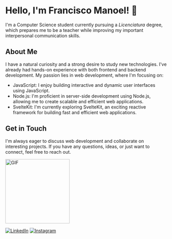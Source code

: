 # Hello, I'm Francisco Manoel! 👋

I'm a Computer Science student currently pursuing a *Licenciatura* degree, which prepares me to be a teacher while improving my important interpersonal communication skills.

## About Me

I have a natural curiosity and a strong desire to study new technologies. I've already had hands-on experience with both frontend and backend development. My passion lies in web development, where I'm focusing on:

- JavaScript: I enjoy building interactive and dynamic user interfaces using JavaScript.
- Node.js: I'm proficient in server-side development using Node.js, allowing me to create scalable and efficient web applications.
- SvelteKit: I'm currently exploring SvelteKit, an exciting reactive framework for building fast and efficient web applications.

## Get in Touch

I'm always eager to discuss web development and collaborate on interesting projects. If you have any questions, ideas, or just want to connect, feel free to reach out.

<div>
  <img src="https://piskel-imgstore-b.appspot.com/img/6995e6d1-f846-11ed-a5e2-210dfca2d27d.gif" alt="GIF" width="200" height="200">
</div>

[![LinkedIn](https://img.shields.io/badge/LinkedIn-Francisco%20Manoel%20Gama%20Pereira-blue?style=for-the-badge&logo=linkedin)](https://www.linkedin.com/in/francisco-manoel-gama-pereira-742406247)
[![Instagram](https://img.shields.io/badge/Instagram-f.manoel__-purple?style=for-the-badge&logo=instagram)](https://www.instagram.com/f.manoel_/?hl=pt-br)
